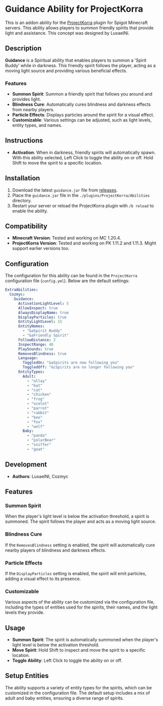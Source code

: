 # Guidance Ability for ProjectKorra

This is an addon ability for the [ProjectKorra](https://projectkorra.com/) plugin for Spigot Minecraft servers. This
ability allows players to summon friendly spirits that provide light and assistance. This concept was designed by
LuxaelNi.

## Description

**Guidance** is a Spiritual ability that enables players to summon a 'Spirit Buddy' while in darkness. This friendly
spirit follows the player, acting as a moving light source and providing various beneficial effects.

### Features

- **Summon Spirit**: Summon a friendly spirit that follows you around and provides light.
- **Blindness Cure**: Automatically cures blindness and darkness effects from nearby players.
- **Particle Effects**: Displays particles around the spirit for a visual effect.
- **Customizable**: Various settings can be adjusted, such as light levels, entity types, and names.

## Instructions

- **Activation**: When in darkness, friendly spirits will automatically spawn. With this ability selected, Left Click to
  toggle the ability on or off. Hold Shift to move the spirit to a specific location.

## Installation

1. Download the latest `guidance.jar` file from [releases](https://github.com/CozmycDev/PK-Guidance/releases).
2. Place the `guidance.jar` file in the `./plugins/ProjectKorra/Abilities` directory.
3. Restart your server or reload the ProjectKorra plugin with `/b reload` to enable the ability.

## Compatibility

- **Minecraft Version**: Tested and working on MC 1.20.4.
- **ProjectKorra Version**: Tested and working on PK 1.11.2 and 1.11.3. Might support earlier versions too.

## Configuration

The configuration for this ability can be found in the `ProjectKorra` configuration file (`config.yml`). Below are the
default settings:

```yaml
ExtraAbilities:
  Cozmyc:
    Guidance:
      ActivationLightLevel: 5
      AllowInspect: true
      AlwaysDisplayName: true
      DisplayParticles: true
      EntityLightLevel: 15
      EntityNames:
        - "&aSpirit Buddy"
        - "&aFriendly Spirit"
      FollowDistance: 3
      InspectRange: 48
      PlaySounds: true
      RemovesBlindness: true
      Language:
        ToggledOn: "&aSpirits are now following you"
        ToggledOff: "&cSpirits are no longer following you"
      EntityTypes:
        Adult:
          - "allay"
          - "bat"
          - "cat"
          - "chicken"
          - "frog"
          - "ocelot"
          - "parrot"
          - "rabbit"
          - "bee"
          - "fox"
          - "wolf"
        Baby:
          - "panda"
          - "polarBear"
          - "sniffer"
          - "goat"
```

## Development

- **Authors**: LuxaelNI, Cozmyc

## Features

### Summon Spirit

When the player's light level is below the activation threshold, a spirit is summoned. The spirit follows the player and
acts as a moving light source.

### Blindness Cure

If the `RemovesBlindness` setting is enabled, the spirit will automatically cure nearby players of blindness and
darkness effects.

### Particle Effects

If the `DisplayParticles` setting is enabled, the spirit will emit particles, adding a visual effect to its presence.

### Customizable

Various aspects of the ability can be customized via the configuration file, including the types of entities used for
the spirits, their names, and the light levels they provide.

## Usage

- **Summon Spirit**: The spirit is automatically summoned when the player's light level is below the activation
  threshold.
- **Move Spirit**: Hold Shift to inspect and move the spirit to a specific location.
- **Toggle Ability**: Left Click to toggle the ability on or off.

## Setup Entities

The ability supports a variety of entity types for the spirits, which can be customized in the configuration file. The
default setup includes a mix of adult and baby entities, ensuring a diverse range of spirits.